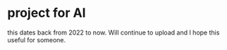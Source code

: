 # project for AI
this dates back from 2022 to now. Will continue to upload and I hope this useful for someone.
